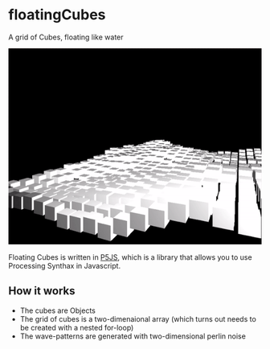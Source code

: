 # floatingCubes
A grid of Cubes, floating like water

![alt text](https://github.com/johnnyawesome/floatingCubes/blob/master/FloatingCubesLightMaterial/Images/floatingCubes.gif)

Floating Cubes is written in [P5JS](https://p5js.org/), which is a library that allows you to use Processing Synthax in Javascript.

## How it works

- The cubes are Objects
- The grid of cubes is a two-dimenaional array (which turns out needs to be created with a nested for-loop)
- The wave-patterns are generated with two-dimensional perlin noise

